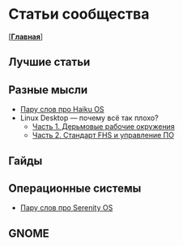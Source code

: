 # Статьи сообщества

[[**Главная**](../README.md)]

## Лучшие статьи

## Разные мысли
<!-- minds/README.md -->

- [Пару слов про Haiku OS](minds/haiku.md)
- Linux Desktop — почему всё так плохо?
  - [Часть 1. Дерьмовые рабочие окружения](minds/linux_desktop1.md)
  - [Часть 2. Стандарт FHS и управление ПО](minds/linux_desktop2.md)

<!--    - [Часть 3. Лебедь, рак и щука](minds/linux_desktop3.md)
- [Идеи по сборке ОС для одноплатников](minds/os-for-singleboard.md) -->

## Гайды
<!-- guides/README.md -->

<!-- - [Сборка AppImage пакетов](guides/create-appimage.md) -->

## Операционные системы

- [Пару слов про Serenity OS](os/serenity/README.md)

## GNOME
<!-- GNOME/README.md -->
